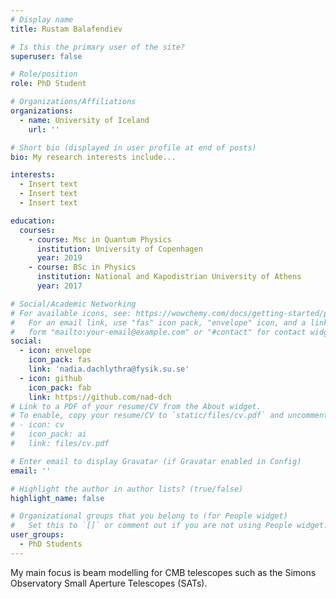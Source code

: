 ```yaml
---
# Display name
title: Rustam Balafendiev

# Is this the primary user of the site?
superuser: false

# Role/position
role: PhD Student

# Organizations/Affiliations
organizations:
  - name: University of Iceland
    url: ''

# Short bio (displayed in user profile at end of posts)
bio: My research interests include...

interests:
  - Insert text
  - Insert text
  - Insert text

education:
  courses:
    - course: Msc in Quantum Physics
      institution: University of Copenhagen
      year: 2019
    - course: BSc in Physics
      institution: National and Kapodistrian University of Athens
      year: 2017

# Social/Academic Networking
# For available icons, see: https://wowchemy.com/docs/getting-started/page-builder/#icons
#   For an email link, use "fas" icon pack, "envelope" icon, and a link in the
#   form "mailto:your-email@example.com" or "#contact" for contact widget.
social:
  - icon: envelope
    icon_pack: fas
    link: 'nadia.dachlythra@fysik.su.se'
  - icon: github
    icon_pack: fab
    link: https://github.com/nad-dch
# Link to a PDF of your resume/CV from the About widget.
# To enable, copy your resume/CV to `static/files/cv.pdf` and uncomment the lines below.
# - icon: cv
#   icon_pack: ai
#   link: files/cv.pdf

# Enter email to display Gravatar (if Gravatar enabled in Config)
email: ''

# Highlight the author in author lists? (true/false)
highlight_name: false

# Organizational groups that you belong to (for People widget)
#   Set this to `[]` or comment out if you are not using People widget.
user_groups:
  - PhD Students
---
```


My main focus is beam modelling for CMB telescopes such as the Simons Observatory Small Aperture Telescopes (SATs). 

